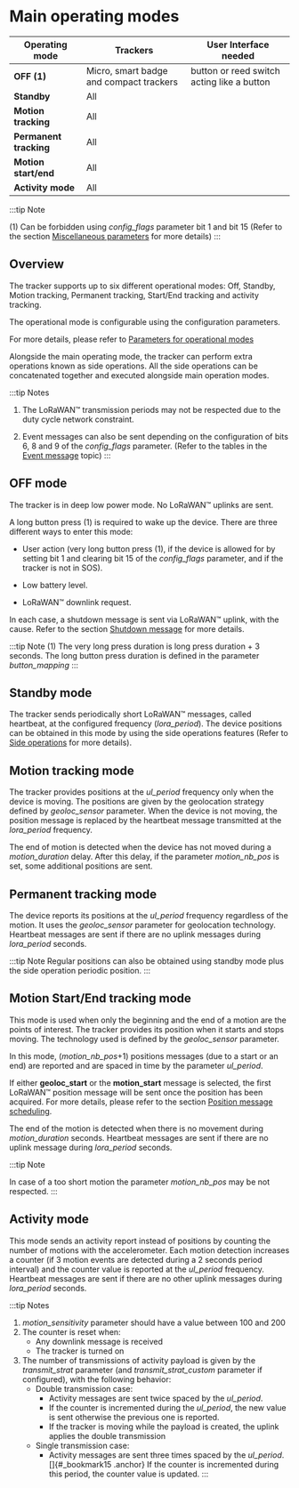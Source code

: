 # Main operating modes

|  Operating mode |     Trackers|User Interface needed|
|----------------------|-----------------|-------------------------|
|**OFF (1)**   |Micro, smart badge and compact trackers|button or reed switch acting like a button|
|**Standby**  |   All|                                             |
|**Motion tracking**  |     All|                                   |
|**Permanent tracking**|     All|								   |
|**Motion start/end**|     All|									   |
|**Activity mode**  |     All|							 	 	   |

:::tip Note

 \(1\) Can be forbidden using *config_flags* parameter bit 1 and bit 15
 (Refer to the section [Miscellaneous parameters](/downlink-messages/parameters-configuration/#miscellaneous-parameters) for more details)
 :::

## Overview

 The tracker supports up to six different operational modes: Off,
 Standby, Motion tracking, Permanent tracking, Start/End tracking and
 activity tracking.

 The operational mode is configurable using the configuration
 parameters.

 For more details, please refer to [Parameters for operational modes](/downlink-messages/parameters-configuration/#parameters-for-operational-modes)

 Alongside the main operating mode, the tracker can perform extra
 operations known as side operations. All the side operations can be
 concatenated together and executed alongside main operation modes.

:::tip Notes

1.  The LoRaWAN™ transmission periods may not be respected due to the duty cycle network constraint.

2.  Event messages can also be sent depending on the configuration of bits 6, 8 and 9 of the *config_flags* parameter. (Refer to the tables in the [Event message](/uplink-messages/event/readme.md) topic)
:::

## OFF mode

 The tracker is in deep low power mode. No LoRaWAN™ uplinks are sent.

 A long button press (1) is required to wake up the device. There are
 three different ways to enter this mode:

-   User action (very long button press (1), if the device is allowed for by setting bit 1 and clearing bit 15 of the *config_flags* parameter, and if the tracker is not in SOS).

-   Low battery level.

-   LoRaWAN™ downlink request.

 In each case, a shutdown message is sent via LoRaWAN™ uplink, with the
 cause. Refer to the section [Shutdown message](/uplink-messages/shutdown/readme.md) for more
 details.

:::tip Note
(1) The very long press duration is long press duration + 3 seconds. The long button press duration is defined in the parameter *button_mapping*
:::

## Standby mode

The tracker sends periodically short LoRaWAN™ messages, called heartbeat, at the configured frequency (*lora_period*). The device positions can be obtained in this mode by using the side operations features (Refer to [Side operations](/functioning/side-operations/readme.md) for more details).

## Motion tracking mode

The tracker provides positions at the *ul_period* frequency only when the device is moving. The positions are given by the geolocation strategy defined by *geoloc_sensor* parameter.
When the device is not moving, the position message is replaced by the heartbeat message transmitted at the *lora_period* frequency.

The end of motion is detected when the device has not moved during a *motion_duration* delay. After this delay, if the parameter *motion_nb_pos* is set, some additional positions are sent.

## Permanent tracking mode

The device reports its positions at the *ul_period* frequency regardless of the motion. It uses the *geoloc_sensor* parameter for geolocation technology. Heartbeat messages are sent if there are no uplink messages during *lora_period* seconds.

:::tip Note
Regular positions can also be obtained using standby mode plus the side operation periodic position.
:::

## Motion Start/End tracking mode

This mode is used when only the beginning and the end of a motion are the points of interest. The tracker provides its position when it starts and stops moving. The technology used is defined by the *geoloc_sensor* parameter.

In this mode, (*motion_nb_pos*+1) positions messages (due to a start or an end) are reported and are spaced in time by the parameter *ul_period*.

If either **geoloc_start** or the **motion_start** message is selected, the first LoRaWAN™ position message will be sent once the position has been acquired. For more details, please refer to the section [Position message scheduling](/geolocation-strategy-modes/geolocation-technology/readme.md).

The end of the motion is detected when there is no movement during *motion_duration* seconds. Heartbeat messages are sent if there are no uplink message during *lora_period* seconds.

:::tip Note

In case of a too short motion the parameter *motion_nb_pos* may be not respected.
:::

## Activity mode

This mode sends an activity report instead of positions by counting the number of motions with the accelerometer.
Each motion detection increases a counter (if 3 motion events are detected during a 2 seconds period interval) and the counter value is reported at the *ul_period* frequency.
Heartbeat messages are sent if there are no other uplink messages during *lora_period* seconds.

:::tip Notes

1.  *motion_sensitivity* parameter should have a value between 100 and 200 
2.  The counter is reset when:
    -   Any downlink message is received
    -   The tracker is turned on
3.  The number of transmissions of activity payload is given by the
    *transmit_strat* parameter (and *transmit_strat_custom* parameter if configured), with the following behavior:
	-   Double transmission case:
    	-   Activity messages are sent twice spaced by the *ul_period*.
    	-   If the counter is incremented during the *ul_period*, the new value is sent otherwise the previous one is reported.
    	-   If the tracker is moving while the payload is created, the uplink applies the double transmission
	-   Single transmission case:
    	-   Activity messages are sent three times spaced by the *ul_period*.[]{#_bookmark15 .anchor} If the counter is incremented during this period, the counter value is updated.
:::